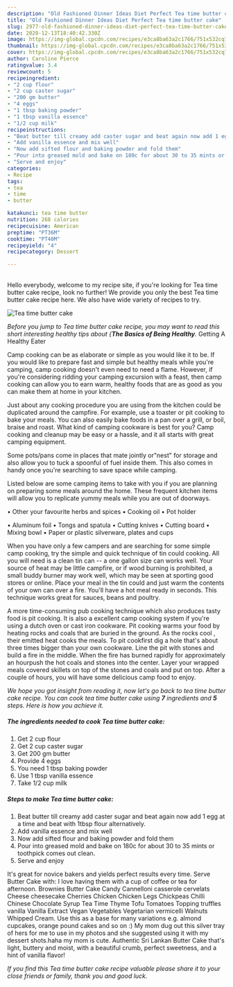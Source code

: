 ```yaml
---
description: "Old Fashioned Dinner Ideas Diet Perfect Tea time butter cake"
title: "Old Fashioned Dinner Ideas Diet Perfect Tea time butter cake"
slug: 2977-old-fashioned-dinner-ideas-diet-perfect-tea-time-butter-cake
date: 2020-12-13T18:40:42.330Z
image: https://img-global.cpcdn.com/recipes/e3ca8ba63a2c1766/751x532cq70/tea-time-butter-cake-recipe-main-photo.jpg
thumbnail: https://img-global.cpcdn.com/recipes/e3ca8ba63a2c1766/751x532cq70/tea-time-butter-cake-recipe-main-photo.jpg
cover: https://img-global.cpcdn.com/recipes/e3ca8ba63a2c1766/751x532cq70/tea-time-butter-cake-recipe-main-photo.jpg
author: Caroline Pierce
ratingvalue: 3.4
reviewcount: 5
recipeingredient:
- "2 cup flour"
- "2 cup caster sugar"
- "200 gm butter"
- "4 eggs"
- "1 tbsp baking powder"
- "1 tbsp vanilla essence"
- "1/2 cup milk"
recipeinstructions:
- "Beat butter till creamy add caster sugar and beat again now add 1 egg at a time and beat with 1tbsp flour alternatively."
- "Add vanilla essence and mix well"
- "Now add sifted flour and baking powder and fold them"
- "Pour into greased mold and bake on 180c for about 30 to 35 mints or toothpick comes out clean."
- "Serve and enjoy"
categories:
- Recipe
tags:
- tea
- time
- butter

katakunci: tea time butter 
nutrition: 268 calories
recipecuisine: American
preptime: "PT36M"
cooktime: "PT40M"
recipeyield: "4"
recipecategory: Dessert

---
```

<br>
Hello everybody, welcome to my recipe site, if you're looking for Tea time butter cake recipe, look no further! We provide you only the best Tea time butter cake recipe here. We also have wide variety of recipes to try.
<br>


![Tea time butter cake](https://img-global.cpcdn.com/recipes/e3ca8ba63a2c1766/751x532cq70/tea-time-butter-cake-recipe-main-photo.jpg)

<i>Before you jump to Tea time butter cake recipe, you may want to read this short interesting healthy tips about {<strong>The Basics of Being Healthy</strong>.</i>
Getting A Healthy Eater

    
Camp cooking can be as elaborate or simple as you would like it to be. If you would like to prepare fast and simple but healthy meals while you're camping, camp cooking doesn't even need to need a flame. However, if you're considering ridding your camping excursion with a feast, then camp cooking can allow you to earn warm, healthy foods that are as good as you can make them at home in your kitchen.

 Just about any cooking procedure you are using from the kitchen could be duplicated around the campfire. For example, use a toaster or pit cooking to bake your meals. You can also easily bake foods in a pan over a grill, or boil, braise and roast. What kind of camping cookware is best for you? Camp cooking and cleanup may be easy or a hassle, and it all starts with great camping equipment.

Some pots/pans come in places that mate jointly or"nest" for storage and also allow you to tuck a spoonful of fuel inside them. This also comes in handy once you're searching to save space while camping.

Listed below are some camping items to take with you if you are planning on preparing some meals around the home. These frequent kitchen items will allow you to replicate yummy meals while you are out of doorways.


• Other your favourite herbs and spices
• Cooking oil
• Pot holder

• Aluminum foil
• Tongs and spatula
• Cutting knives
• Cutting board
• Mixing bowl
• Paper or plastic silverware, plates and cups

When you have only a few campers and are searching for some simple camp cooking, try the simple and quick technique of tin could cooking. All you will need is a clean tin can -- a one gallon size can works well. Your source of heat may be little campfire, or if wood burning is prohibited, a small buddy burner may work well, which may be seen at sporting good stores or online. Place your meal in the tin could and just warm the contents of your own can over a fire. You'll have a hot meal ready in seconds.  This technique works great for sauces, beans and poultry.

A more time-consuming pub cooking technique which also produces tasty food is pit cooking.  It is also a excellent camp cooking system if you're using a dutch oven or cast iron cookware. Pit cooking warms your food by heating rocks and coals that are buried in the ground. As the rocks cool , their emitted heat cooks the meals. To pit cookfirst dig a hole that's about three times bigger than your own cookware. Line the pit with stones and build a fire in the middle. When the fire has burned rapidly for approximately an hourpush the hot coals and stones into the center. Layer your wrapped meals covered skillets on top of the stones and coals and put on top. After a couple of hours, you will have some delicious camp food to enjoy.


<i>We hope you got insight from reading it, now let's go back to tea time butter cake recipe. You can cook tea time butter cake using <strong>7</strong> ingredients and <strong>5</strong> steps. Here is how you achieve it.
</i>

##### The ingredients needed to cook Tea time butter cake:

1. Get 2 cup flour
1. Get 2 cup caster sugar
1. Get 200 gm butter
1. Provide 4 eggs
1. You need 1 tbsp baking powder
1. Use 1 tbsp vanilla essence
1. Take 1/2 cup milk


##### Steps to make Tea time butter cake:

1. Beat butter till creamy add caster sugar and beat again now add 1 egg at a time and beat with 1tbsp flour alternatively.
1. Add vanilla essence and mix well
1. Now add sifted flour and baking powder and fold them
1. Pour into greased mold and bake on 180c for about 30 to 35 mints or toothpick comes out clean.
1. Serve and enjoy


It&#39;s great for novice bakers and yields perfect results every time. Serve Butter Cake with: I love having them with a cup of coffee or tea for afternoon. Brownies Butter Cake Candy Cannelloni casserole cervelats Cheese cheesecake Cherries Chicken Chicken Legs Chickpeas Chilli Chinese Chocolate Syrup Tea Time Thyme Tofu Tomatoes Topping truffles vanilla Vanilla Extract Vegan Vegetables Vegetarian vermicelli Walnuts Whipped Cream. Use this as a base for many variations e.g. almond cupcakes, orange pound cakes and so on :) My mom dug out this silver tray of hers for me to use in my photos and she suggested using it with my dessert shots.haha my mom is cute. Authentic Sri Lankan Butter Cake that&#39;s light, buttery and moist, with a beautiful crumb, perfect sweetness, and a hint of vanilla flavor! 

<i>If you find this Tea time butter cake recipe valuable please share it to your close friends or family, thank you and good luck.</i>

